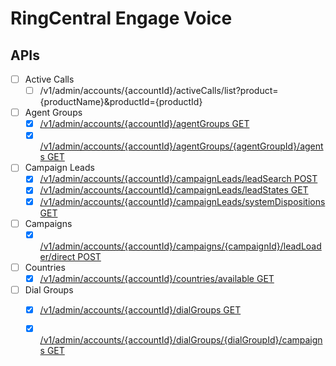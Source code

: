 # RingCentral Engage Voice

## APIs

- [ ] Active Calls
  - [ ] /v1/admin/accounts/{accountId}/activeCalls/list?product={productName}&productId={productId} 

- [ ] Agent Groups
  - [x] [/v1/admin/accounts/{accountId}/agentGroups GET](v1/docs/AgentsApi.md#getagentgroups)
  - [x] [/v1/admin/accounts/{accountId}/agentGroups/{agentGroupId}/agents GET](v1/docs/AgentsApi.md#getagents)

- [ ] Campaign Leads
  - [x] [/v1/admin/accounts/{accountId}/campaignLeads/leadSearch POST](v1/docs/CampaignLeadsApi.md#searchcampaignleads)
  - [x] [/v1/admin/accounts/{accountId}/campaignLeads/leadStates GET](v1/docs/CampaignLeadsApi.md#getcampaignleadstates)
  - [x] [/v1/admin/accounts/{accountId}/campaignLeads/systemDispositions GET](v1/docs/CampaignLeadsApi.md#getsystemdispositions)

- [ ] Campaigns
  - [x] [/v1/admin/accounts/{accountId}/campaigns/{campaignId}/leadLoader/direct POST](v1/docs/LeadsApi.md#uploadleads)

- [ ] Countries
  - [x] [/v1/admin/accounts/{accountId}/countries/available GET](v1/docs/CountriesApi.md#getavailablecountries)

- [ ] Dial Groups
  - [x] [/v1/admin/accounts/{accountId}/dialGroups GET](v1/docs/DialGroupsApi.md#getdialgroups)
  - [x] [/v1/admin/accounts/{accountId}/dialGroups/{dialGroupId}/campaigns GET](v1/docs/CampaignsApi.md#getdialgroupcampaigns)
  
  
